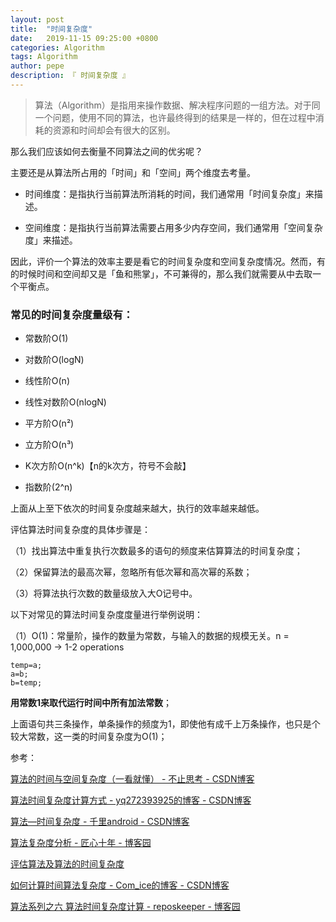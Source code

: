 ```yaml
---
layout: post
title:  "时间复杂度"
date:   2019-11-15 09:25:00 +0800
categories: Algorithm
tags: Algorithm
author: pepe
description: 『 时间复杂度 』
---
```


> 算法（Algorithm）是指用来操作数据、解决程序问题的一组方法。对于同一个问题，使用不同的算法，也许最终得到的结果是一样的，但在过程中消耗的资源和时间却会有很大的区别。

那么我们应该如何去衡量不同算法之间的优劣呢？

主要还是从算法所占用的「时间」和「空间」两个维度去考量。

* 时间维度：是指执行当前算法所消耗的时间，我们通常用「时间复杂度」来描述。

* 空间维度：是指执行当前算法需要占用多少内存空间，我们通常用「空间复杂度」来描述。

因此，评价一个算法的效率主要是看它的时间复杂度和空间复杂度情况。然而，有的时候时间和空间却又是「鱼和熊掌」，不可兼得的，那么我们就需要从中去取一个平衡点。


### **常见的时间复杂度量级有：**

* 常数阶O(1)

* 对数阶O(logN)

* 线性阶O(n)

* 线性对数阶O(nlogN)

* 平方阶O(n²)

* 立方阶O(n³)

* K次方阶O(n^k)【n的k次方，符号不会敲】

* 指数阶(2^n)

上面从上至下依次的时间复杂度越来越大，执行的效率越来越低。

评估算法时间复杂度的具体步骤是：

（1）找出算法中重复执行次数最多的语句的频度来估算算法的时间复杂度；

（2）保留算法的最高次幂，忽略所有低次幂和高次幂的系数；

（3）将算法执行次数的数量级放入大Ο记号中。

以下对常见的算法时间复杂度度量进行举例说明：

（1）O(1)：常量阶，操作的数量为常数，与输入的数据的规模无关。n = 1,000,000 -> 1-2 operations

```
temp=a;
a=b;
b=temp;
```

**用常数1来取代运行时间中所有加法常数**；

上面语句共三条操作，单条操作的频度为1，即使他有成千上万条操作，也只是个较大常数，这一类的时间复杂度为O(1)；



参考：

[算法的时间与空间复杂度（一看就懂） - 不止思考 - CSDN博客](https://blog.csdn.net/jsjwk/article/details/84315770)

[算法时间复杂度计算方式 - yq272393925的博客 - CSDN博客](https://blog.csdn.net/yq272393925/article/details/89146451)

[算法—时间复杂度 - 千里android - CSDN博客](https://blog.csdn.net/user11223344abc/article/details/81485842)

[算法复杂度分析 - 匠心十年 - 博客园](https://www.cnblogs.com/gaochundong/p/complexity_of_algorithms.html)

[评估算法及算法的时间复杂度](https://baijiahao.baidu.com/s?id=1609024533531824968&wfr=spider&for=pc)

[如何计算时间算法复杂度 - Com_ice的博客 - CSDN博客](https://blog.csdn.net/Com_ice/article/details/79025117)

[算法系列之六 算法时间复杂度计算 - reposkeeper - 博客园](https://www.cnblogs.com/reposkeeper-wx/p/suan-fa-xi-lie-zhi-liu-suan-fa-shi-jian-fu-za-du-j.html)

















